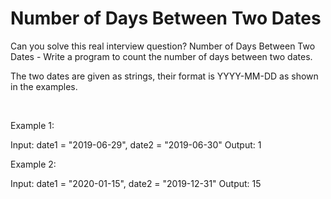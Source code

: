# Number of Days Between Two Dates

Can you solve this real interview question? Number of Days Between Two Dates - Write a program to count the number of days between two dates.

The two dates are given as strings, their format is YYYY-MM-DD as shown in the examples.

 

Example 1:

Input: date1 = "2019-06-29", date2 = "2019-06-30"
Output: 1


Example 2:

Input: date1 = "2020-01-15", date2 = "2019-12-31"
Output: 15